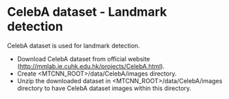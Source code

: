 # CelebA dataset - Landmark detection

CelebA dataset is used for landmark detection. 
- Download CelebA dataset from official website (http://mmlab.ie.cuhk.edu.hk/projects/CelebA.html).
- Create <MTCNN_ROOT>/data/CelebA/images directory.
- Unzip the downloaded dataset in <MTCNN_ROOT>/data/CelebA/images directory to have CelebA dataset images within this directory.


